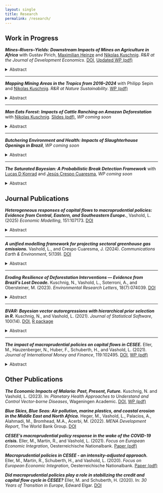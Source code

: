 ```yaml
---
layout: single
title: Research
permalink: /research/
---
```


## Work in Progress

***Mines–Rivers–Yields: Downstream Impacts of Mines on Agriculture in Africa*** with Gustav Pirich, [Maximilian Heinze](https://www.wu.ac.at/en/economics/people/maximilian-h) and [Nikolas Kuschnig](https://www.kuschnig.eu/). *R&R at the Journal of Development Economics*. [DOI](https://doi.org/10.57938/7598a00e-3d24-4691-823e-aeb76032ae44), [Updated WP (pdf)](files/wp_mines-rivers-yields_VPHK_v2.pdf)
<details>
  <summary>Abstract</summary>
  <p align="justify">Mining operations in Africa are expanding rapidly, creating negative externalities that remain poorly understood. In this paper, we provide causal evidence for the impact of water pollution from mines on vegetation and agriculture across the continent. We exploit a natural experiment, where mines cause a discontinuity in water pollution along river networks, comparing vegetation health in upstream and downstream locations. We find that mines significantly reduce peak vegetation indices downstream by 1.3-1.5%, and impair the productivity of over 74,000 km<sup>2</sup> of croplands. Impacts may reach farther downstream, and are particularly strong in fertile regions and areas where gold mining predominates. Our findings highlight substantial externalities of mining and an urgent need for enhanced regulation and oversight to mitigate and monitor them.</p>
</details>

---

***Mapping Mining Areas in the Tropics from 2016–2024*** with Philipp Sepin and [Nikolas Kuschnig](https://www.kuschnig.eu/). *R&R at Nature Sustainability*. [WP (pdf)](files/wp_mapping-mines-tropics_SVK.pdf)
<details>
  <summary>Abstract</summary>
  <p align="justify">Mining provides crucial materials for the global economy and the climate transition, but can have severe environmental and social impacts. Current analyses of these impacts are limited by a lack of data on mining activity, particularly in the regions most affected. In this paper, we present a novel panel dataset mapping mining sites along the tropical belt from 2016 to 2024. Our approach uses a machine learning model, trained on over 25,000 mining polygons from the literature, to automatically segment mining areas in high-resolution (<5 m) satellite imagery. The dataset maps over 145,000 mining polygons covering an average area of 65,000 km<sup>2</sup> annually, with an accuracy of 87.7% and precision of 84.1%. Our approach allows for accurate, precise, and consistent delineation, and can be scaled to new locations and periods. The dataset enables detailed analyses of local environmental, social, and economic impacts of mining in regions where conventional data is scarce or incomplete.</p>
</details>

---

***Man Eats Forest: Impacts of Cattle Ranching on Amazon Deforestation*** with [Nikolas Kuschnig](https://www.kuschnig.eu/). [Slides (pdf)](files/slides_cattle-deforestation-amazon_LACEA-LAMES2411.pdf), *WP coming soon*
<details>
  <summary>Abstract</summary>
  <p align="justify">Vast areas of the Brazilian Amazon are converted to pasture, threatening the global climate and the country's agricultural productivity. Yet, the deforestation impact of cattle production itself remains contested, as cattle and pasture serve as the main intermediary for land appropriation. In this paper, we quantify the impact of the expanding cattle herds on deforestation, exploiting information on pre-existing production patterns and international consumption changes for causal identification. We show that the expansion of cattle herds is a major and immediate driver of deforestation. This effect far exceeds deforestation for speculative land appropriation that is not related to beef production. We do find that intensification and improved land tenure could help decrease land pressure marginally, but they cannot offset the land use requirements of beef production. Our findings highlight an urgent need to evaluate the policy implications of beef production and consumption to address their deforestation impacts.</p>
</details>

---

***Butchering Environment and Health: Impacts of Slaughterhouse Openings in Brazil***, *WP coming soon*
<details>
  <summary>Abstract</summary>
  <p align="justify">The establishment of industrial plants is an important impetus for the local economy but can also impose substantial adverse externalities on their surroundings. These negative externalities can be induced by the operation of the plant itself but also by the behavior of economic agents in the vicinity. I assess these impacts in the context of the Brazilian beef industry. In particular, I use precise data on the location and operations of industrial slaughterhouses in a differences-in-differences framework to estimate the causal effects of their opening on health and environmental outcomes. I find that the opening of a slaughterhouse is associated with a transitory increase in hospitalizations and mortalities due to respiratory diseases in nearby municipalities. These effects are mediated through elevated air pollution levels associated with an increase in the frequency and extent of forest fires related to land clearings for cattle pasture. These findings highlight a hitherto neglected dimension of adverse impacts of the Brazilian beef industry and provides evidence for the potential of industrial plants to induce harmful behavior in their vicinity.</p>
</details>

---

***The Saturated Bayesian: A Probabilistic Break Detection Framework*** with [Lucas D Konrad](https://www.wu.ac.at/en/economics/people/konrad-l) and [Jes&#250;s Crespo Cuaresma](https://www.wu.ac.at/en/economics/people/crespo-j), *WP coming soon*
<details>
  <summary>Abstract</summary>
  <p align="justify">Effectively tackling contemporary challenges posed by climate change and the continued degradation of natural habitats requires swift and decisive actions. Identifying the most effective policies (or a mix thereof) is crucial to inform policy-makers that are often constrained in their choice set. Traditional methods for policy evaluation rely on precise knowledge about the occurrence and timing of interventions. Structural break identification on the other hand has a long tradition in the field of econometrics. Recent approaches cast the search for such breaks in the form of indicator-saturated regressions, identifying step-shifts in relevant time series, but lack a proper framework of uncertainty quantification. We introduce a coherent probabilistic framework for the detection of structural breaks with unknown timing in panel data. The proposed Bayesian setup naturally incorporates the quantification of break uncertainty with little overhead. Simulation studies demonstrate that our approach is competitive to existing approaches in detecting true positives and drastically reduces false positives. We apply our method to replicate studies on the effectiveness of climate policies in the European transport sector and provide novel insights in the dynamics of deforestation in the tropics.</p>
</details>


## Journal Publications

***Heterogeneous responses of capital flows to macroprudential policies: Evidence from Central, Eastern, and Southeastern Europe.***, Vashold, L. (2025) *Economic Modelling*, 151:107173. [DOI](https://doi.org/10.1016/j.econmod.2025.107173)
<details>
  <summary>Abstract</summary>
  <p align="justify">Macroprudential policies are at the heart of the regulatory toolkit available to policy-makers that seek to maintain financial stability. Their effects on target variables such as credit growth have been studied extensively. Yet, empirical research on their impacts on capital flows and structural characteristics that influence these impacts remains scant. I study the dynamic responses to macroprudential shocks in Central, Eastern, and Southeastern Europe, a region that was exposed to pronounced macrofinancial cycles and where countries adopted counteractive measures comparatively early. A macroprudential tightening curbs credit growth and capital inflows but responses are heterogeneous, especially for the latter. I show that structural characteristics such as the exchange rate regime, the level of financial development, or the external openness of countries shape the effects of macroprudential policies. These mediating factors should be considered by policy-makers aiming to preserve financial stability, together with the appropriate choice from the broader set of regulatory measures at their disposal.</p>
</details>

---

***A unified modelling framework for projecting sectoral greenhouse gas emissions.*** Vashold, L., and Crespo Cuaresma, J. (2024). *Communications Earth & Environment*, 5(139). [DOI](https://doi.org/10.1038/s43247-024-01288-9)
<details>
  <summary>Abstract</summary>
   <p align="justify">Effectively tackling climate change requires sound knowledge about greenhouse gas emissions and their sources. Currently, there is a lack of comprehensive, sectorally disaggregated, yet comparable projections for greenhouse gas emissions. Here, we project sectoral emissions until 2050 under a business-as-usual scenario for a global sample of countries and five main sectors, using a unified framework and Bayesian methods. We show that, without concerted policy efforts, global emissions increase strongly, and highlight a number of important differences across countries and sectors. Increases in emerging economies are driven by strong output and population growth, with emissions related to the energy sector accounting for most of the projected change. Advanced economies are expected to reduce emissions over the coming decades, although transport emissions often still show upward trends. We compare our results to emission projections published by selected national authorities as well as results from Integrated Assessment Models and highlight some important discrepancies.</p>
</details>

---

***Eroding Resilience of Deforestation Interventions — Evidence from Brazil’s Lost Decade.*** Kuschnig, N., Vashold, L., Soterroni, A., and Obersteiner, M. (2023). *Environmental Research Letters*, 18(7):074039. [DOI](https://doi.org/10.1088/1748-9326/acdfe7)
<details>
  <summary>Abstract</summary>
   <p align="justify">Brazil once set the example for curtailing deforestation with command and control policies, but, in the last decade, these interventions have gone astray. Environmental research and policy today are largely informed by the earlier successes of deforestation interventions, but not their recent failures. Here, we investigate the resilience of deforestation interventions. We discuss how the recent trend reversal in Brazil came to be, and what its implications for the design of future policies are. We use newly compiled information on environmental fines in an econometric model to show that the enforcement of environmental policy has become ineffective in recent years. Our results add empirical evidence to earlier studies documenting the erosion of the institutions responsible for forest protection, and highlight the considerable deforestation impacts of this erosion. Future efforts for sustainable forest protection should be aimed at strengthening institutions, spreading responsibilities, and redistributing the common value of forests via incentive-based systems.</p>
</details>

---

***BVAR: Bayesian vector autoregressions with hierarchical prior selection in R.*** Kuschnig, N., and Vashold, L. (2021). *Journal of Statistical Software*, 100(14). [DOI](https://doi.org/10.18637/jss.v100.i14), [R package](https://cran.r-project.org/web/packages/BVAR/index.html)
<details>
  <summary>Abstract</summary>
   <p align="justify">Vector autoregression (VAR) models are widely used for multivariate time series analysis in macroeconomics, finance, and related fields. Bayesian methods are often employed to deal with their dense parameterization, imposing structure on model coefficients via prior information. The optimal choice of the degree of informativeness implied by these priors is subject of much debate and can be approached via hierarchical modeling. This paper introduces BVAR, an R package dedicated to the estimation of Bayesian VAR models with hierarchical prior selection. It implements functionalities and options that permit addressing a wide range of research problems, while retaining an easy-to-use and transparent interface. Features include structural analysis of impulse responses, forecasts, the most commonly used conjugate priors, as well as a framework for defining custom dummy-observation priors. BVAR makes Bayesian VAR models user-friendly and provides an accessible reference implementation.</p>
</details>

---

***The impact of macroprudential policies on capital flows in CESEE.*** Eller, M., Hauzenberger, N., Huber, F., Schuberth, H., and Vashold, L. (2021). *Journal of International Money and Finance*, 119:102495. [DOI](https://doi.org/10.1016/j.jimonfin.2021.102495), [WP (pdf)](files/wp_macropru-capflows-cesee_EHHSV.pdf)
<details>
  <summary>Abstract</summary>
   <p align="justify">In line with recent policy discussions on the use of macroprudential policies (MPPs) to respond to cross-border risks arising from capital flows, this paper tries to quantify which impact MPPs had on capital flows in Central, Eastern and Southeastern Europe (CESEE). This region experienced a substantial boom-bust cycle in capital flows amid the global financial crisis and policymakers had been quite active in adopting MPPs already before that crisis. To study the dynamic responses of capital flows to a tightening in the macroprudential environment, we propose a novel regime-switching factor-augmented vector autoregressive (FAVAR) model and include an intensity-adjusted macroprudential policy index to identify MPP shocks. Our results suggest that tighter MPPs translate into negative dynamic reactions of domestic private sector credit growth and gross capital inflow volumes in a majority of the countries analyzed. Level and volatility responses of capital inflows are often correlated positively, suggesting that if MPPs were successful in reducing capital inflows, they would also contribute to lower capital flow volatility. We also provide evidence that the effects of MPP tightening are in most cases stronger in an environment characterized by low interest rates, suggesting that MPPs would be more effective if conventional monetary policy were facing constraints.</p>
</details>


## Other Publications

***The Economic Impacts of Malaria: Past, Present, Future.*** Kuschnig, N. and Vashold, L. (2023). In: *Planetary Health Approaches to Understand and Control Vector-borne Diseases*, Wageningen Academic. [DOI](https://doi.org/10.3920/9789004688650_008), [WP (pdf)](files/wp_malaria-impacts_KV.pdf)

***Blue Skies, Blue Seas: Air pollution, marine plastics, and coastal erosion in the Middle East and North Africa.*** Heger, M., Vashold, L., Palacios, A., Alahmadi, M., Bromhead, M.A., Acerbi, M. (2022). *MENA Development Report*, The World Bank Group. [DOI](http://dx.doi.org/10.1596/978-1-4648-1812-7)

***CESEE’s macroprudential policy response in the wake of the COVID-19 crisis.*** Eller, M., Martin, R., and Vashold, L. (2021). *Focus on European Economic Integration*, Oesterreichische Nationalbank. [Paper (pdf)](https://www.oenb.at/dam/jcr:a39f859c-7c91-4590-b94c-57cafddae8ef/04_feei_q1-21_cesees-macroprudential-policy-response-in-the-wake-of-the-covid-19-crisis.pdf)

***Macroprudential policies in CESEE - an intensity-adjusted approach.*** Eller, M., Martin, R., Schuberth, H., and Vashold, L. (2020). *Focus on European Economic Integration*, Oesterreichische Nationalbank. [Paper (pdf)](https://www.oenb.at/dam/jcr:35584f83-a9a2-4608-818e-21953e8ff583/04_PB_feei_Q220_screen_Macroprudential%20policies%20in%20CESEE_korr.pdf)

***Did macroprudential policies play a role in stabilizing the credit and capital flow cycle in CESEE?*** Eller, M. and Schuberth, H. (2020). In: *30 Years of Transition in Europe*, Edward Elgar. [DOI](https://doi.org/10.4337/9781839109508.00022)

